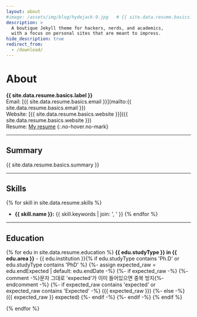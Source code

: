 ```yaml
---
layout: about
#image: /assets/img/blog/hydejack-9.jpg   # {{ site.data.resume.basics.name }}
description: >
  A boutique Jekyll theme for hackers, nerds, and academics,
  with a focus on personal sites that are meant to impress.
hide_description: true
redirect_from:
  - /download/
---  
```


# About

<!--author-->


**{{ site.data.resume.basics.label }}**  
Email: [{{ site.data.resume.basics.email }}](mailto:{{ site.data.resume.basics.email }})  
Website: [{{ site.data.resume.basics.website }}]({{ site.data.resume.basics.website }}) <br>
Resume: [My resume](https://drive.google.com/file/d/1cgfcZZtYk_E52mZruIuSu61PIR2heC0i/view?usp=drive_link)
{:.no-hover.no-mark}

---

## Summary
{{ site.data.resume.basics.summary }}

---

## Skills
{% for skill in site.data.resume.skills %}
- **{{ skill.name }}:** {{ skill.keywords | join: ', ' }}
{% endfor %}

---

## Education
{% for edu in site.data.resume.education %}
**{{ edu.studyType }} in {{ edu.area }}** - {{ edu.institution }}{% if edu.studyType contains 'Ph.D' or edu.studyType contains 'PhD' %}
{%- assign expected_raw = edu.endExpected | default: edu.endDate -%}
{%- if expected_raw -%}
 {%- comment -%}문자 그대로 'expected'가 이미 들어있으면 중복 방지{%- endcomment -%}
{%- if expected_raw contains 'expected' or expected_raw contains 'Expected' -%}
 ({{ expected_raw }})
{%- else -%}
 ({{ expected_raw }} expected)
{%- endif -%}
{%- endif -%}
{% endif %}

{% endfor %}

<style>
.author,
.author__image,
.author__avatar,
.about .about-profile,
.about .author-box,
.about figure,
.about .u-photo { outline: 3px solid lime !important; }
</style>

